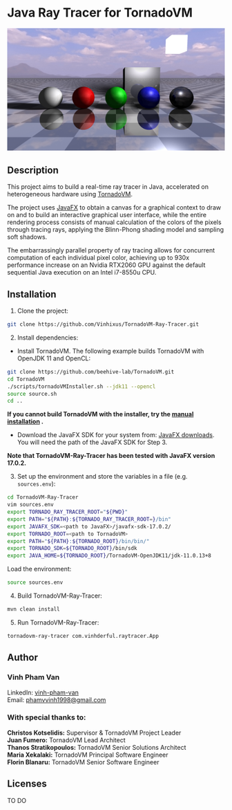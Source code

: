 # Java Ray Tracer for TornadoVM

![Demo](Demo.png)

## Description

This project aims to build a real-time ray tracer in Java, accelerated on heterogeneous hardware using
[TornadoVM](https://www.tornadovm.org/).

The project uses [JavaFX](https://openjfx.io/) to obtain a canvas for a graphical context to draw on and to build an
interactive graphical user interface, while the entire rendering process consists of manual calculation of the colors of
the pixels through tracing rays, applying the Blinn-Phong shading model and sampling soft shadows.

The embarrassingly parallel property of ray tracing allows for concurrent computation of each individual pixel color,
achieving up to 930x performance increase on an Nvidia RTX2060 GPU against the default sequential Java execution on an
Intel i7-8550u CPU.

## Installation

1. Clone the project:

```bash 
git clone https://github.com/Vinhixus/TornadoVM-Ray-Tracer.git
```

2. Install dependencies:

- Install TornadoVM. The following example builds TornadoVM with OpenJDK 11 and OpenCL:

```bash
git clone https://github.com/beehive-lab/TornadoVM.git 
cd TornadoVM
./scripts/tornadoVMInstaller.sh --jdk11 --opencl
source source.sh
cd ..
```

**If you cannot build TornadoVM with the installer, try
the [manual installation](https://github.com/beehive-lab/TornadoVM/blob/master/assembly/src/docs/12_INSTALL_WITH_JDK11_PLUS.md)
.**

- Download the JavaFX SDK for your system from: [JavaFX downloads](https://gluonhq.com/products/javafx/). You will need
  the path of the JavaFX SDK for Step 3.

**Note that TornadoVM-Ray-Tracer has been tested with JavaFX version 17.0.2.**

3. Set up the environment and store the variables in a file (e.g. `sources.env`):

```bash 
cd TornadoVM-Ray-Tracer
vim sources.env
export TORNADO_RAY_TRACER_ROOT="${PWD}"
export PATH="${PATH}:${TORNADO_RAY_TRACER_ROOT=}/bin"
export JAVAFX_SDK=<path to JavaFX>/javafx-sdk-17.0.2/
export TORNADO_ROOT=<path to TornadoVM>
export PATH="${PATH}:${TORNADO_ROOT}/bin/bin/"
export TORNADO_SDK=${TORNADO_ROOT}/bin/sdk
export JAVA_HOME=${TORNADO_ROOT}/TornadoVM-OpenJDK11/jdk-11.0.13+8
```

Load the environment:

```bash
source sources.env
```

4. Build TornadoVM-Ray-Tracer:

```bash
mvn clean install
```

5. Run TornadoVM-Ray-Tracer:

```bash
tornadovm-ray-tracer com.vinhderful.raytracer.App
```

## Author

### Vinh Pham Van

LinkedIn: [vinh-pham-van](https://www.linkedin.com/in/vinh-pham-van/)  
Email: [phamvvinh1998@gmail.com](mailto:phamvvinh1998@gmail.com)

### With special thanks to:

**Christos Kotselidis:** Supervisor & TornadoVM Project Leader  
**Juan Fumero:** TornadoVM Lead Architect  
**Thanos Stratikopoulos:** TornadoVM Senior Solutions Architect  
**Maria Xekalaki:** TornadoVM Principal Software Engineer  
**Florin Blanaru:** TornadoVM Senior Software Engineer

## Licenses

TO DO